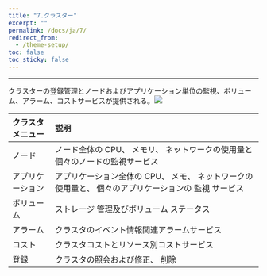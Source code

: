 ```yaml
---
title: "7.クラスター"
excerpt: ""
permalink: /docs/ja/7/
redirect_from:
  - /theme-setup/
toc: false
toc_sticky: false
---
```



---

クラスターの登録管理とノードおよびアプリケーション単位の監視、ボリューム、アラーム、コストサービスが提供される。![](/assets/JP/2.5/5_1.png)

| クラスタメニュー | 説明 |
| :--- | :--- |
| ノード | ノード全体の CPU、 メモリ、 ネットワークの使用量と個々のノードの監視サービス |
| アプリケーション | アプリケーション全体の CPU、 メモ、 ネットワークの使用量と、 個々のアプリケーションの 監視 サービス |
| ボリューム | ストレージ 管理及びボリューム ステータス |
| アラーム | クラスタのイベント情報関連アラームサービス |
| コスト | クラスタコストとリソース別コストサービス |
| 登録 | クラスタの照会および修正、 削除 |
